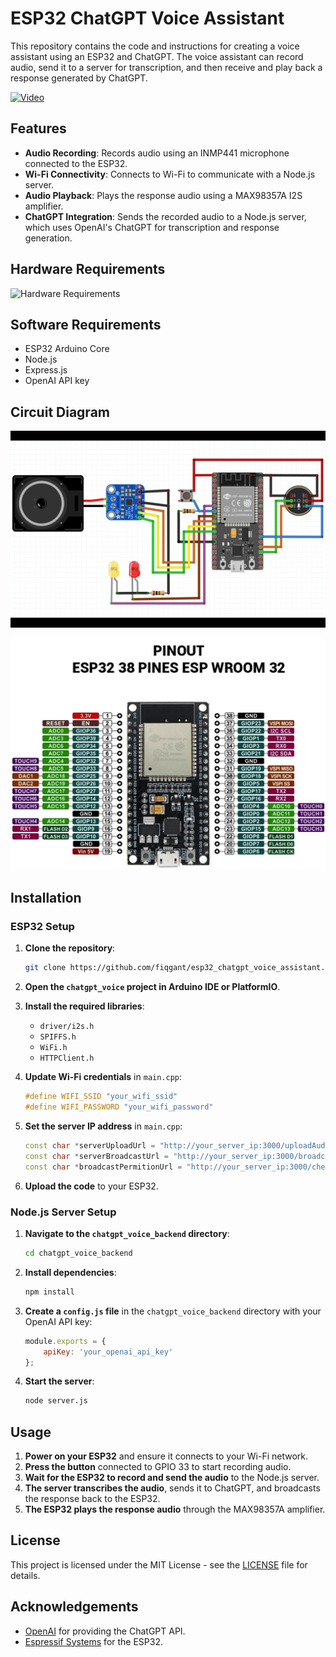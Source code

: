 # ESP32 ChatGPT Voice Assistant

This repository contains the code and instructions for creating a voice assistant using an ESP32 and ChatGPT. The voice assistant can record audio, send it to a server for transcription, and then receive and play back a response generated by ChatGPT.

[![Video](http://img.youtube.com/vi/1l--dVFlOA0/0.jpg)](http://www.youtube.com/watch?v=1l--dVFlOA0)

## Features

- **Audio Recording**: Records audio using an INMP441 microphone connected to the ESP32.
- **Wi-Fi Connectivity**: Connects to Wi-Fi to communicate with a Node.js server.
- **Audio Playback**: Plays the response audio using a MAX98357A I2S amplifier.
- **ChatGPT Integration**: Sends the recorded audio to a Node.js server, which uses OpenAI's ChatGPT for transcription and response generation.

## Hardware Requirements

![Hardware Requirements](images/1.png)

## Software Requirements

- ESP32 Arduino Core
- Node.js
- Express.js
- OpenAI API key

## Circuit Diagram

![Circuit Diagram](images/2.png)

![Pin Out](images/3.png)

## Installation

### ESP32 Setup

1. **Clone the repository**:
    ```bash
    git clone https://github.com/fiqgant/esp32_chatgpt_voice_assistant.git
    ```

2. **Open the `chatgpt_voice` project in Arduino IDE or PlatformIO**.
3. **Install the required libraries**:
    - `driver/i2s.h`
    - `SPIFFS.h`
    - `WiFi.h`
    - `HTTPClient.h`

4. **Update Wi-Fi credentials** in `main.cpp`:
    ```cpp
    #define WIFI_SSID "your_wifi_ssid"
    #define WIFI_PASSWORD "your_wifi_password"
    ```

5. **Set the server IP address** in `main.cpp`:
    ```cpp
    const char *serverUploadUrl = "http://your_server_ip:3000/uploadAudio";
    const char *serverBroadcastUrl = "http://your_server_ip:3000/broadcastAudio";
    const char *broadcastPermitionUrl = "http://your_server_ip:3000/checkVariable";
    ```

6. **Upload the code** to your ESP32.

### Node.js Server Setup

1. **Navigate to the `chatgpt_voice_backend` directory**:
    ```bash
    cd chatgpt_voice_backend
    ```

2. **Install dependencies**:
    ```bash
    npm install
    ```

3. **Create a `config.js` file** in the `chatgpt_voice_backend` directory with your OpenAI API key:
    ```js
    module.exports = {
        apiKey: 'your_openai_api_key'
    };
    ```

4. **Start the server**:
    ```bash
    node server.js
    ```

## Usage

1. **Power on your ESP32** and ensure it connects to your Wi-Fi network.
2. **Press the button** connected to GPIO 33 to start recording audio.
3. **Wait for the ESP32 to record and send the audio** to the Node.js server.
4. **The server transcribes the audio**, sends it to ChatGPT, and broadcasts the response back to the ESP32.
5. **The ESP32 plays the response audio** through the MAX98357A amplifier.


## License

This project is licensed under the MIT License - see the [LICENSE](LICENSE) file for details.

## Acknowledgements

- [OpenAI](https://openai.com) for providing the ChatGPT API.
- [Espressif Systems](https://www.espressif.com) for the ESP32.
